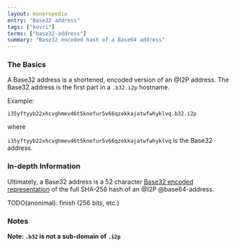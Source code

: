 ```yaml
---
layout: moneropedia
entry: "Base32 address"
tags: ["kovri"]
terms: ["base32-address"]
summary: "Base32 encoded hash of a Base64 address"
---
```


### The Basics

A Base32 address is a shortened, encoded version of an @I2P address. The Base32 address is the first part in a `.b32.i2p` hostname.

Example:

`i35yftyyb22xhcvghmev46t5knefur5v66qzekkajatwfwhyklvq.b32.i2p`

where

`i35yftyyb22xhcvghmev46t5knefur5v66qzekkajatwfwhyklvq` is the Base32 address.

### In-depth Information

Ultimately, a Base32 address is a 52 character [Base32 encoded representation](https://en.wikipedia.org/wiki/Base32) of the full SHA-256 hash of an @I2P @base64-address.

TODO(anonimal): finish (256 bits, etc.)

### Notes

**Note: `.b32` is not a sub-domain of `.i2p`**
